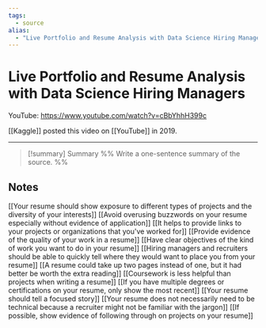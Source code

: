 ```yaml
---
tags:
  - source
alias: 
  - "Live Portfolio and Resume Analysis with Data Science Hiring Managers"
---
```


# Live Portfolio and Resume Analysis with Data Science Hiring Managers

YouTube: https://www.youtube.com/watch?v=cBbYhhH399c

[[Kaggle]] posted this video on [[YouTube]] in 2019.

---
> [!summary] Summary
> %% Write a one-sentence summary of the source. %%

## Notes
[[Your resume should show exposure to different types of projects and the diversity of your interests]]
[[Avoid overusing buzzwords on your resume especially without evidence of application]]
[[It helps to provide links to your projects or organizations that you've worked for]]
[[Provide evidence of the quality of your work in a resume]]
[[Have clear objectives of the kind of work you want to do in your resume]]
[[Hiring managers and recruiters should be able to quickly tell where they would want to place you from your resume]]
[[A resume could take up two pages instead of one, but it had better be worth the extra reading]]
[[Coursework is less helpful than projects when writing a resume]]
[[If you have multiple degrees or certifications on your resume, only show the most recent]]
[[Your resume should tell a focused story]]
[[Your resume does not necessarily need to be technical because a recruiter might not be familiar with the jargon]]
[[If possible, show evidence of following through on projects on your resume]]
